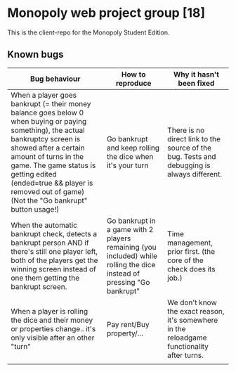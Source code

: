 # Monopoly web project group [18]

This is the client-repo for the Monopoly Student Edition.

## Known bugs 

| Bug behaviour  | How to reproduce  | Why it hasn't been fixed    |
|---|---|---|
|  When a player goes bankrupt (= their money balance goes below 0 when buying or paying something), the actual bankruptcy screen is showed after a certain amount of turns in the game. The game status is getting edited (ended=true && player is removed out of game) (Not the "Go bankrupt" button usage!) |  Go bankrupt and keep rolling the dice when it's your turn | There is no direct link to the source of the bug. Tests and debugging is always different.  |
| When the automatic bankrupt check, detects a bankrupt person AND if there's still one player left, both of the players get the winning screen instead of one them getting the bankrupt screen.  | Go bankrupt in a game with 2 players remaining (you included) while rolling the dice instead of pressing "Go bankrupt"  | Time management, prior first. (the core of the check does its job.)  |
|  When a player is rolling the dice and their money or properties change.. it's only visible after an other "turn" | Pay rent/Buy property/...  | We don't know the exact reason, it's somewhere in the reloadgame functionality after turns.  |
|   |   |   |
